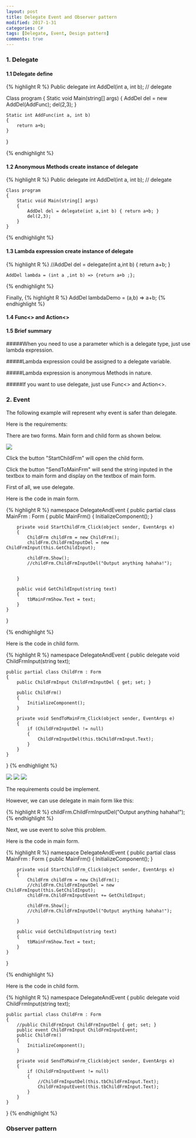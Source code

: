 ```yaml
---
layout: post
title: Delegate Event and Observer pattern
modified: 2017-1-31
categories: C#
tags: [Delegate, Event, Design pattern]
comments: true
---
```



### 1. Delegate

#### 1.1 Delegate define


{% highlight R %}
Public delegate int AddDel(int a, int b);  // delegate

Class program
{
    Static void Main(string[] args)
    {
        AddDel del = new AddDel(AddFunc);
        del(2,3);
    }
    
    Static int AddFunc(int a, int b)
    {
        return a+b;
    }
}

{% endhighlight %}

#### 1.2 Anonymous Methods create instance of delegate 


{% highlight R %}
    Public delegate int AddDel(int a, int b);  // delegate
    
    Class program
    {
        Static void Main(string[] args)
        {
            AddDel del = delegate(int a,int b) { return a+b; }
            del(2,3);
        }
    }

{% endhighlight %}

#### 1.3 Lambda expression create instance of delegate


{% highlight R %}
    //AddDel del = delegate(int a,int b) { return a+b; }
 
    AddDel lambda = (int a ,int b) => {return a+b ;};

{% endhighlight %}

Finally, 
{% highlight R %}
AddDel lambdaDemo = (a,b) => a+b;
{% endhighlight %}


#### 1.4 Func<> and Action<>

#### 1.5 Brief summary

#####When you need to use a parameter which is a delegate type, just use lambda expression.

#####Lambda expression could be assigned to a delegate variable.

#####Lambda expression is anonymous Methods in nature.

#####If you want to use delegate, just use Func<> and Action<>.

### 2. Event

The following example will represent why event is safer than delegate.

Here is the requirements: 

There are two forms. Main form and child form as shown below.

<img src="/images/delegate/mainandchild.jpg">

Click the button "StartChildFrm" will open the child form.

Click the button "SendToMainFrm" will send the string inputed in the textbox to main form and display on the textbox of main form.

First of all, we use delegate.

Here is the code in main form.

{% highlight R %}
namespace DelegateAndEvent
{
    public partial class MainFrm : Form
    {
        public MainFrm()
        {
            InitializeComponent();
        }

        private void StartChildFrm_Click(object sender, EventArgs e)
        {
            ChildFrm childFrm = new ChildFrm();
            childFrm.ChildFrmInputDel = new ChildFrmInput(this.GetChildInput);            

            childFrm.Show();
            //childFrm.ChildFrmInputDel("Output anything hahaha!");


        }

        public void GetChildInput(string text)
        {
            tbMainFrmShow.Text = text;
        }
    }
}

{% endhighlight %}

Here is the code in child form.

{% highlight R %}
namespace DelegateAndEvent
{
    public delegate void ChildFrmInput(string text);

    public partial class ChildFrm : Form
    {
        public ChildFrmInput ChildFrmInputDel { get; set; }

        public ChildFrm()
        {
            InitializeComponent();
        }

        private void SendToMainFrm_Click(object sender, EventArgs e)
        {
            if (ChildFrmInputDel != null)
            {
                ChildFrmInputDel(this.tbChildFrmInput.Text);
            }
        }
    }
}
{% endhighlight %}

<img src="/images/delegate/childinput.jpg">

<img src="/images/delegate/MainGetinput.jpg">

<img src="/images/delegate/delegateProblem.jpg">

The requirements could be implement.

However, we can use delegate in main form like this:

{% highlight R %}
 childFrm.ChildFrmInputDel("Output anything hahaha!");
{% endhighlight %}


Next, we use event to solve this problem.

Here is the code in main form.

{% highlight R %}
namespace DelegateAndEvent
{
    public partial class MainFrm : Form
    {
        public MainFrm()
        {
            InitializeComponent();
        }

        private void StartChildFrm_Click(object sender, EventArgs e)
        {
            ChildFrm childFrm = new ChildFrm();
            //childFrm.ChildFrmInputDel = new ChildFrmInput(this.GetChildInput);
            childFrm.ChildFrmInputEvent += GetChildInput;

            childFrm.Show();
            //childFrm.ChildFrmInputDel("Output anything hahaha!");          

        }

        public void GetChildInput(string text)
        {
            tbMainFrmShow.Text = text;
        }
    }
}

{% endhighlight %}

Here is the code in child form.

{% highlight R %}
namespace DelegateAndEvent
{
    public delegate void ChildFrmInput(string text);

    public partial class ChildFrm : Form
    {
        //public ChildFrmInput ChildFrmInputDel { get; set; }
        public event ChildFrmInput ChildFrmInputEvent;
        public ChildFrm()
        {
            InitializeComponent();
        }

        private void SendToMainFrm_Click(object sender, EventArgs e)
        {
            if (ChildFrmInputEvent != null)
            {
                //ChildFrmInputDel(this.tbChildFrmInput.Text);
                ChildFrmInputEvent(this.tbChildFrmInput.Text);
            }
        }
    }
}
{% endhighlight %}

### Observer pattern





